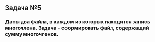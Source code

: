 ## Задача №5

### Даны два файла, в каждом из которых находится запись многочлена. Задача - сформировать файл, содержащий сумму многочленов.